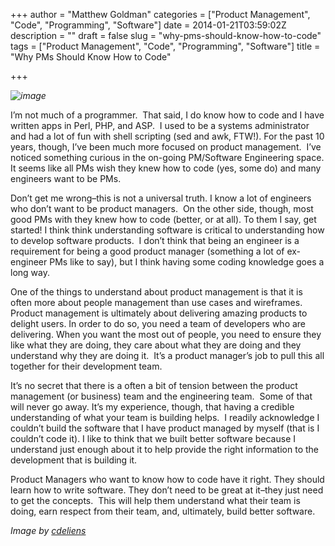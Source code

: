 +++
author = "Matthew Goldman"
categories = ["Product Management", "Code", "Programming", "Software"]
date = 2014-01-21T03:59:02Z
description = ""
draft = false
slug = "why-pms-should-know-how-to-code"
tags = ["Product Management", "Code", "Programming", "Software"]
title = "Why PMs Should Know How to Code"

+++


<p><em><img alt="image" src="http://38.media.tumblr.com/d5d730ac8e544413572a7d888f7eabd3/tumblr_inline_mzo5471yQP1r4dhvn.jpg"/></em></p>
<p>I&rsquo;m not much of a programmer.  That said, I do know how to code and I have written apps in Perl, PHP, and ASP.  I used to be a systems administrator and had a lot of fun with shell scripting (sed and awk, FTW!). For the past 10 years, though, I&rsquo;ve been much more focused on product management.  I&rsquo;ve noticed something curious in the on-going PM/Software Engineering space. It seems like all PMs wish they knew how to code (yes, some do) and many engineers want to be PMs.</p>
<p><!-- more --></p>
<p>Don&rsquo;t get me wrong&ndash;this is not a universal truth. I know a lot of engineers who don&rsquo;t want to be product managers.  On the other side, though, most good PMs with they knew how to code (better, or at all). To them I say, get started! I think think understanding software is critical to understanding how to develop software products.  I don&rsquo;t think that being an engineer is a requirement for being a good product manager (something a lot of ex-engineer PMs like to say), but I think having some coding knowledge goes a long way.</p>
<p>One of the things to understand about product management is that it is often more about people management than use cases and wireframes. Product management is ultimately about delivering amazing products to delight users. In order to do so, you need a team of developers who are delivering. When you want the most out of people, you need to ensure they like what they are doing, they care about what they are doing and they understand why they are doing it.  It&rsquo;s a product manager&rsquo;s job to pull this all together for their development team.</p>
<p>It&rsquo;s no secret that there is a often a bit of tension between the product management (or business) team and the engineering team.  Some of that will never go away. It&rsquo;s my experience, though, that having a credible understanding of what your team is building helps.  I readily acknowledge I couldn&rsquo;t build the software that I have product managed by myself (that is I couldn&rsquo;t code it). I like to think that we built better software because I understand just enough about it to help provide the right information to the development that is building it.</p>
<p>Product Managers who want to know how to code have it right. They should learn how to write software. They don&rsquo;t need to be great at it&ndash;they just need to get the concepts.  This will help them understand what their team is doing, earn respect from their team, and, ultimately, build better software.</p>
<p><em>Image by <a href="http://twenty20.com/cdeliens">cdeliens</a></em></p>

